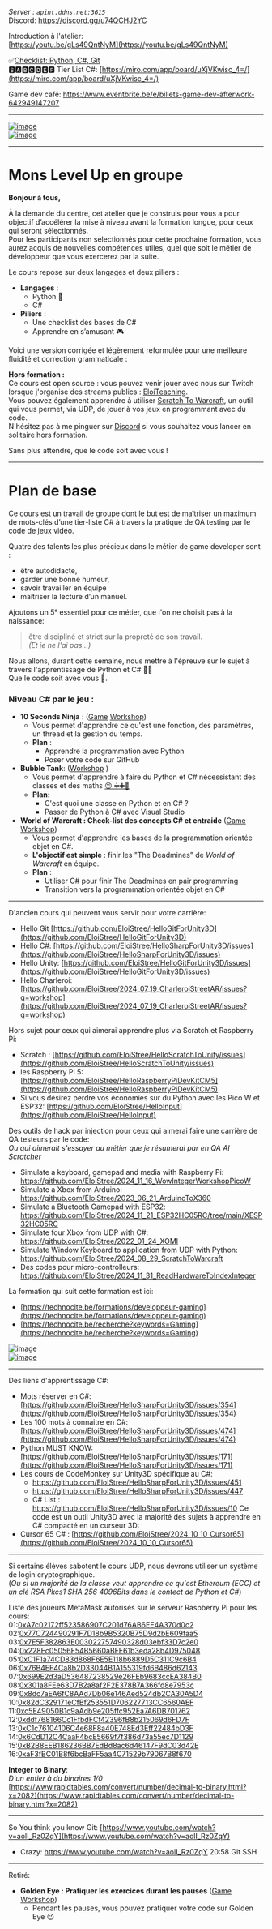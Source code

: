 _Server : `apint.ddns.net:3615`_  
Discord: https://discord.gg/u74QCHJ2YC  

Introduction à l'atelier:       
[https://youtu.be/gLs49QntNyM](https://youtu.be/gLs49QntNyM)    
  
✅[Checklist: Python, C#, Git](https://docs.google.com/spreadsheets/d/15BQ1OqLn9omeHH6yPuqSO0Ip6XeQ0CktMDebbJCkarU/edit?usp=sharing)   
🆂🅰🅱🅲🅳🅴🅵 Tier List C#: [https://miro.com/app/board/uXjVKwisc_4=/](https://miro.com/app/board/uXjVKwisc_4=/)  

Game dev café: https://www.eventbrite.be/e/billets-game-dev-afterwork-642949147207

--------------------------------

[![image](https://github.com/user-attachments/assets/06381aed-d452-410f-bf3d-b915ec865dd5)](https://technocite.be)  
[![image](https://github.com/user-attachments/assets/aeb7ae4c-a8a5-4c7a-8888-0d43c28c6320)](https://maracas-studio.com)  


--------------
# Mons Level Up en groupe

**Bonjour à tous,**

À la demande du centre, cet atelier que je construis pour vous a pour objectif d’accélérer la mise à niveau avant la formation longue, pour ceux qui seront sélectionnés.  
Pour les participants non sélectionnés pour cette prochaine formation, vous aurez acquis de nouvelles compétences utiles, quel que soit le métier de développeur que vous exercerez par la suite.  

Le cours repose sur deux langages et deux piliers :  
- **Langages** :  
  - Python 🐍 
  - C#  
- **Piliers** :  
  - Une checklist des bases de C#  
  - Apprendre en s’amusant 🎮  

Voici une version corrigée et légèrement reformulée pour une meilleure fluidité et correction grammaticale :  

**Hors formation :**    
Ce cours est open source : vous pouvez venir jouer avec nous sur Twitch lorsque j'organise des streams publics : [EloiTeaching](https://www.twitch.tv/eloiteaching).  
Vous pouvez également apprendre à utiliser [Scratch To Warcraft](https://github.com/EloiStree/2024_08_29_ScratchToWarcraft), un outil qui vous permet, via UDP, de jouer à vos jeux en programmant avec du code.  
N'hésitez pas à me pinguer sur [Discord](https://discord.com/invite/UuWWpQMEYh) si vous souhaitez vous lancer en solitaire hors formation.  


Sans plus attendre, que le code soit avec vous !  

--------------

# Plan de base


Ce cours est un travail de groupe dont le but est de maîtriser un maximum de mots-clés d’une tier-liste C# à travers la pratique de QA testing par le code de jeux vidéo.  

Quatre des talents les plus précieux dans le métier de game developer sont : 
- être autodidacte,
- garder une bonne humeur,
- savoir travailler en équipe
- maîtriser la lecture d’un manuel.
  
Ajoutons un 5ᵉ essentiel pour ce métier, que l'on ne choisit pas à la naissance:       
> être discipliné et strict sur la propreté de son travail.     
_(Et je ne l'ai pas...)_    
  

Nous allons, durant cette semaine, nous mettre à l'épreuve sur le sujet à travers l'apprentissage de Python et C# 🧙‍♂️  
Que le code soit avec vous 🔦.  


### **Niveau C# par le jeu :**  

- **10 Seconds Ninja** : ([Game](https://github.com/EloiStree/2025_02_03_MonsLevelUpInGroup/issues/3) [Workshop](https://github.com/EloiStree/2025_02_03_MonsLevelUpInGroup/issues/10))  
  - Vous permet d'apprendre ce qu'est une fonction, des paramètres, un thread et la gestion du temps.  
  - **Plan** :  
    - Apprendre la programmation avec Python  
    - Poser votre code sur GitHub  
- **Bubble Tank**: ([Workshop](https://github.com/EloiStree/2025_02_03_MonsLevelUpInGroup/issues/24) )
  - Vous permet d'apprendre à faire du Python et C# nécessistant des classes et des maths [😉 ➗➕🟰](https://youtu.be/gENVB6tjq_M?t=5)
  - **Plan**:
    - C'est quoi une classe en Python et en C# ?  
    - Passer de Python à C# avec Visual Studio
- **World of Warcraft : Check-list des concepts C# et entraide** ([Game](https://github.com/EloiStree/2025_02_03_MonsLevelUpInGroup/issues/8) [Workshop](https://github.com/EloiStree/2025_02_03_MonsLevelUpInGroup/issues/22))  
  - Vous permet d'apprendre les bases de la programmation orientée objet en C#.  
  - **L'objectif est simple** : finir les "The Deadmines" de *World of Warcraft* en équipe.  
  - **Plan** :  
    - Utiliser C# pour finir The Deadmines en pair programming  
    - Transition vers la programmation orientée objet en C#  


----------------------------

D'ancien cours qui peuvent vous servir pour votre carrière:
- Hello Git [https://github.com/EloiStree/HelloGitForUnity3D](https://github.com/EloiStree/HelloGitForUnity3D)
- Hello C#: [https://github.com/EloiStree/HelloSharpForUnity3D/issues](https://github.com/EloiStree/HelloSharpForUnity3D/issues)
- Hello Unity: [https://github.com/EloiStree/HelloGitForUnity3D/issues](https://github.com/EloiStree/HelloGitForUnity3D/issues)
- Hello Charleroi: [https://github.com/EloiStree/2024_07_19_CharleroiStreetAR/issues?q=workshop](https://github.com/EloiStree/2024_07_19_CharleroiStreetAR/issues?q=workshop)

Hors sujet pour ceux qui aimerai apprendre plus via Scratch et Raspberry Pi:
- Scratch : [https://github.com/EloiStree/HelloScratchToUnity/issues](https://github.com/EloiStree/HelloScratchToUnity/issues)
- les Raspberry Pi 5: [https://github.com/EloiStree/HelloRaspberryPiDevKitCM5](https://github.com/EloiStree/HelloRaspberryPiDevKitCM5)
- Si vous désirez perdre vos économies sur du Python avec les Pico W et ESP32: [https://github.com/EloiStree/HelloInput](https://github.com/EloiStree/HelloInput)
  

Des outils de hack par injection pour ceux qui aimerai faire une carrière de QA testeurs par le code:  
_Ou qui aimerait s'essayer au métier que je résumerai par en QA AI Scratcher_    
- Simulate a keyboard, gamepad and media with Raspberry Pi: https://github.com/EloiStree/2024_11_16_WowIntegerWorkshopPicoW  
- Simulate a Xbox from Arduino: https://github.com/EloiStree/2023_06_21_ArduinoToX360  
- Simulate a Bluetooth Gamepad with ESP32: https://github.com/EloiStree/2024_11_21_ESP32HC05RC/tree/main/XESP32HC05RC  
- Simulate four Xbox from UDP with C#: https://github.com/EloiStree/2022_01_24_XOMI  
- Simulate Window Keyboard to application from UDP with Python: https://github.com/EloiStree/2024_08_29_ScratchToWarcraft
- Des codes pour micro-controlleurs: https://github.com/EloiStree/2024_11_31_ReadHardwareToIndexInteger 


La formation qui suit cette formation est ici:
- [https://technocite.be/formations/developpeur-gaming](https://technocite.be/formations/developpeur-gaming)
- [https://technocite.be/recherche?keywords=Gaming](https://technocite.be/recherche?keywords=Gaming)
  
[![image](https://github.com/user-attachments/assets/7d45f303-4395-476a-8dac-dac379ad5d79)](https://technocite.be/formations/developpeur-gaming)    
[![image](https://github.com/user-attachments/assets/81f6e069-288b-4f35-95b2-67d82d39c4ba)](https://technocite.be/recherche?keywords=Gaming)     
    


-------------

Des liens d'apprentissage C#: 
- Mots réserver en C#: [https://github.com/EloiStree/HelloSharpForUnity3D/issues/354](https://github.com/EloiStree/HelloSharpForUnity3D/issues/354)
- Les 100 mots à connaitre en C#: [https://github.com/EloiStree/HelloSharpForUnity3D/issues/474](https://github.com/EloiStree/HelloSharpForUnity3D/issues/474)
- Python MUST KNOW: [https://github.com/EloiStree/HelloSharpForUnity3D/issues/171](https://github.com/EloiStree/HelloSharpForUnity3D/issues/171)
- Les cours de CodeMonkey sur Unity3D spécifique au C#: 
  - https://github.com/EloiStree/HelloSharpForUnity3D/issues/451
  - https://github.com/EloiStree/HelloSharpForUnity3D/issues/447
  - C# List : https://github.com/EloiStree/HelloSharpForUnity3D/issues/10
Ce code est un outil Unity3D avec la majorité des sujets à apprendre en C# compacté en un curseur 3D:
- Cursor 65 C# : [https://github.com/EloiStree/2024_10_10_Cursor65](https://github.com/EloiStree/2024_10_10_Cursor65)


----------------------




Si certains élèves sabotent le cours UDP, nous devrons utiliser un système de login cryptographique.  
(_Ou si un majorité de la classe veut apprendre ce qu'est Ethereum (ECC) et un clé RSA Pkcs1 SHA 256 4096Bits dans le contect de Python et C#_)

Liste des joueurs MetaMask autorisés sur le serveur Raspberry Pi pour les cours:   
01:[0xA7c02172ff523586907C201d76AB6EE4A370d0c2](https://etherscan.io/address/0xA7c02172ff523586907C201d76AB6EE4A370d0c2)  
02:[0x77C724490291F7D18b9B5320B75D9d2bE609faa5](https://etherscan.io/address/0x77C724490291F7D18b9B5320B75D9d2bE609faa5)  
03:[0x7E5F382863E003022757490328d03ebf33D7c2e0](https://etherscan.io/address/0x7E5F382863E003022757490328d03ebf33D7c2e0)  
04:[0x228Ec05056F54B5660aBFE61b3eda28b4D975048](https://etherscan.io/address/0x228Ec05056F54B5660aBFE61b3eda28b4D975048)  
05:[0xC1F1a74CD83d868F6E5E118b6889D5C311C9c6B4](https://etherscan.io/address/0xC1F1a74CD83d868F6E5E118b6889D5C311C9c6B4)  
06:[0x76B4EF4Ca8b2D33044B1A155319fd6B486d62143](https://etherscan.io/address/0x76B4EF4Ca8b2D33044B1A155319fd6B486d62143)  
07:[0x699E2d3aD536487238529e26FEb9683ccEA384B0](https://etherscan.io/address/0x699E2d3aD536487238529e26FEb9683ccEA384B0)  
08:[0x301a8FEe63D7B2a8af2F2E378B7A366fd8e7953c](https://etherscan.io/address/0x301a8FEe63D7B2a8af2F2E378B7A366fd8e7953c)  
09:[0x8dc7aEA6fC8AAd7Db06e146Aed524db2CA30A5D4](https://etherscan.io/address/0x8dc7aEA6fC8AAd7Db06e146Aed524db2CA30A5D4)  
10:[0x82dC329171eCfBf253551D706227713CC6560AEF](https://etherscan.io/address/0x82dC329171eCfBf253551D706227713CC6560AEF)  
11:[0xc5E49050B1c9aAdb9e205ffc952Ea7A6DB701762](https://etherscan.io/address/0xc5E49050B1c9aAdb9e205ffc952Ea7A6DB701762)  
12:[0xddf768166Cc1FfbdFCf42396fB8b215069d6FD7F](https://etherscan.io/address/0xddf768166Cc1FfbdFCf42396fB8b215069d6FD7F)  
13:[0xC1c76104106C4e68F8a40E748Ed3Eff22484bD3F](https://etherscan.io/address/0xC1c76104106C4e68F8a40E748Ed3Eff22484bD3F)  
14:[0x6CdD12C4CaaF4bcE5669f7f386d73a55ec7D1129](https://etherscan.io/address/0x6CdD12C4CaaF4bcE5669f7f386d73a55ec7D1129)  
15:[0xB2B8EEB186236BB7EdBd8ac6d46147F9dC03d42E](https://etherscan.io/address/0xB2B8EEB186236BB7EdBd8ac6d46147F9dC03d42E)  
16:[0xaF3fBC01B8f6bcBaFF5aa4C71529b79067B8f670](https://etherscan.io/address/0xaF3fBC01B8f6bcBaFF5aa4C71529b79067B8f670)  



**Integer to Binary**:    
_D'un entier à du binaires 1/0_      
[https://www.rapidtables.com/convert/number/decimal-to-binary.html?x=2082](https://www.rapidtables.com/convert/number/decimal-to-binary.html?x=2082)    




-------------


So You think you know Git: [https://www.youtube.com/watch?v=aolI_Rz0ZqY](https://www.youtube.com/watch?v=aolI_Rz0ZqY)
- Crazy: https://www.youtube.com/watch?v=aolI_Rz0ZqY 20:58 Git SSH

-------------

Retiré:
- **Golden Eye : Pratiquer les exercices durant les pauses** ([Game](https://github.com/EloiStree/2025_02_03_MonsLevelUpInGroup/issues/6) [Workshop](https://github.com/EloiStree/2025_02_03_MonsLevelUpInGroup/issues/15))  
  - Pendant les pauses, vous pouvez pratiquer votre code sur Golden Eye 😉
